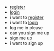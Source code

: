 - [register](service)
- [login](service)
- i want to [register](service)
- i want to [login](service)
- log me in please
- can you sign me up
- sign me up
- i want to sign up